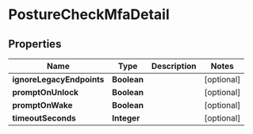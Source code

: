 

# PostureCheckMfaDetail


## Properties

| Name | Type | Description | Notes |
|------------ | ------------- | ------------- | -------------|
|**ignoreLegacyEndpoints** | **Boolean** |  |  [optional] |
|**promptOnUnlock** | **Boolean** |  |  [optional] |
|**promptOnWake** | **Boolean** |  |  [optional] |
|**timeoutSeconds** | **Integer** |  |  [optional] |



